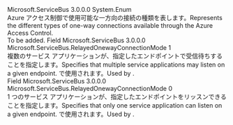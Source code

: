 <Type Name="RelayedOnewayConnectionMode" FullName="Microsoft.ServiceBus.RelayedOnewayConnectionMode">
  <TypeSignature Language="C#" Value="public enum RelayedOnewayConnectionMode" />
  <TypeSignature Language="ILAsm" Value=".class public auto ansi sealed RelayedOnewayConnectionMode extends System.Enum" />
  <TypeSignature Language="DocId" Value="T:Microsoft.ServiceBus.RelayedOnewayConnectionMode" />
  <TypeSignature Language="VB.NET" Value="Public Enum RelayedOnewayConnectionMode" />
  <TypeSignature Language="F#" Value="type RelayedOnewayConnectionMode = " />
  <AssemblyInfo>
    <AssemblyName>Microsoft.ServiceBus</AssemblyName>
    <AssemblyVersion>3.0.0.0</AssemblyVersion>
  </AssemblyInfo>
  <Base>
    <BaseTypeName>System.Enum</BaseTypeName>
  </Base>
  <Docs>
    <summary><span data-ttu-id="07c7d-101">Azure アクセス制御で使用可能な一方向の接続の種類を表します。</span><span class="sxs-lookup"><span data-stu-id="07c7d-101">Represents the different types of one-way connections available through the Azure Access Control.</span></span></summary>
    <remarks>To be added.</remarks>
  </Docs>
  <Members>
    <Member MemberName="Multicast">
      <MemberSignature Language="C#" Value="Multicast" />
      <MemberSignature Language="ILAsm" Value=".field public static literal valuetype Microsoft.ServiceBus.RelayedOnewayConnectionMode Multicast = int32(1)" />
      <MemberSignature Language="DocId" Value="F:Microsoft.ServiceBus.RelayedOnewayConnectionMode.Multicast" />
      <MemberSignature Language="VB.NET" Value="Multicast" />
      <MemberSignature Language="F#" Value="Multicast = 1" Usage="Microsoft.ServiceBus.RelayedOnewayConnectionMode.Multicast" />
      <MemberType>Field</MemberType>
      <AssemblyInfo>
        <AssemblyName>Microsoft.ServiceBus</AssemblyName>
        <AssemblyVersion>3.0.0.0</AssemblyVersion>
      </AssemblyInfo>
      <ReturnValue>
        <ReturnType>Microsoft.ServiceBus.RelayedOnewayConnectionMode</ReturnType>
      </ReturnValue>
      <MemberValue>1</MemberValue>
      <Docs>
        <summary><span data-ttu-id="07c7d-102">複数のサービス アプリケーションが、指定したエンドポイントで受信待ちすることを指定します。</span><span class="sxs-lookup"><span data-stu-id="07c7d-102">Specifies that multiple service applications may listen on a given endpoint.</span></span> <span data-ttu-id="07c7d-103"><see cref="T:Microsoft.ServiceBus.NetEventRelayBinding" /> で使用されます。</span><span class="sxs-lookup"><span data-stu-id="07c7d-103">Used by <see cref="T:Microsoft.ServiceBus.NetEventRelayBinding" />.</span></span> </summary>
      </Docs>
    </Member>
    <Member MemberName="Unicast">
      <MemberSignature Language="C#" Value="Unicast" />
      <MemberSignature Language="ILAsm" Value=".field public static literal valuetype Microsoft.ServiceBus.RelayedOnewayConnectionMode Unicast = int32(0)" />
      <MemberSignature Language="DocId" Value="F:Microsoft.ServiceBus.RelayedOnewayConnectionMode.Unicast" />
      <MemberSignature Language="VB.NET" Value="Unicast" />
      <MemberSignature Language="F#" Value="Unicast = 0" Usage="Microsoft.ServiceBus.RelayedOnewayConnectionMode.Unicast" />
      <MemberType>Field</MemberType>
      <AssemblyInfo>
        <AssemblyName>Microsoft.ServiceBus</AssemblyName>
        <AssemblyVersion>3.0.0.0</AssemblyVersion>
      </AssemblyInfo>
      <ReturnValue>
        <ReturnType>Microsoft.ServiceBus.RelayedOnewayConnectionMode</ReturnType>
      </ReturnValue>
      <MemberValue>0</MemberValue>
      <Docs>
        <summary><span data-ttu-id="07c7d-104">1 つのサービス アプリケーションが、指定したエンドポイントをリッスンできることを指定します。</span><span class="sxs-lookup"><span data-stu-id="07c7d-104">Specifies that only one service application can listen on a given endpoint.</span></span> <span data-ttu-id="07c7d-105"><see cref="T:Microsoft.ServiceBus.NetOnewayRelayBinding" /> で使用されます。</span><span class="sxs-lookup"><span data-stu-id="07c7d-105">Used by <see cref="T:Microsoft.ServiceBus.NetOnewayRelayBinding" />.</span></span></summary>
      </Docs>
    </Member>
  </Members>
</Type>